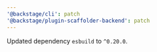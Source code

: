 ```yaml
---
'@backstage/cli': patch
'@backstage/plugin-scaffolder-backend': patch
---
```


Updated dependency `esbuild` to `^0.20.0`.
